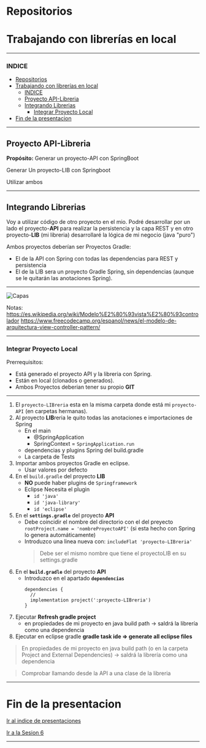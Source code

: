 # Repositorios

# Trabajando con librerías en local

---

### INDICE

- [Repositorios](#repositorios)
- [Trabajando con librerías en local](#trabajando-con-librerías-en-local)
    - [INDICE](#indice)
  - [Proyecto API-Libreria](#proyecto-api-libreria)
  - [Integrando Librerias](#integrando-librerias)
    - [Integrar Proyecto Local](#integrar-proyecto-local)
- [Fin de la presentacion](#fin-de-la-presentacion)

---

## Proyecto API-Libreria

**Propósito:**
Generar un proyecto-API con SpringBoot

Generar Un proyecto-LIB con Springboot

Utilizar ambos

---

## Integrando Librerias

Voy a utilizar código de otro proyecto en el mio. Podré desarrollar por un lado el proyecto-**API** para realizar la persistencia y la capa REST y en otro proyecto-**LIB** (mi libreria) desarrollaré la lógica de mi negocio (java "puro")

Ambos proyectos deberían ser Proyectos Gradle:

- El de la API con Spring con todas las dependencias para REST y persistencia
- El de la LIB sera un proyecto Gradle Spring, sin dependencias (aunque se le quitarán las anotaciones Spring).

---


<img title="Capas" src="https://www.techopedia.com/images/uploads/3b108f50042e4c398169ec3fa43d9b94.png">

Notas:
https://es.wikipedia.org/wiki/Modelo%E2%80%93vista%E2%80%93controlador
https://www.freecodecamp.org/espanol/news/el-modelo-de-arquitectura-view-controller-pattern/


---

### Integrar Proyecto Local

Prerrequisitos:

- Está generado el proyecto API y la libreria con Spring.
- Están en local (clonados o generados).
- Ambos Proyectos deberian tener su propio **GIT**

---

1. El `proyecto-LIBreria` esta en la misma carpeta donde está mi `proyecto-API` (en carpetas hermanas).
2. Al proyecto **LIB**reria le quito todas las anotaciones e importaciones de Spring
   - En el main
     - @SpringApplication
     - SpringContext = `SpringApplication.run`
   - dependencias y plugins Spring del build.gradle
   - La carpeta de Tests
3. Importar ambos proyectos Gradle en eclipse.
   - Usar valores por defecto
4. En el `build.gradle` del proyecto **LIB**
   - **NO** puede haber plugins de `Springframework`
   - Eclipse Necesita el plugin
     - `id 'java'`
     - `id 'java-library'`
     - `id 'eclipse'`
5. En el **`settings.gradle`** del proyecto **API**
   - Debe coincidir el nombre del directorio con el del preyecto
     `rootProject.name = 'nombreProyectoAPI'` (si esta hecho con Spring lo genera automáticamente)
   - Introduzco una linea nueva con:
     `includeFlat 'proyecto-LIBreria'`
     > Debe ser el mismo nombre que tiene el proyectoLIB en su settings.gradle
6. En el **`build.gradle`** del proyecto **API**
   - Introduzco en el apartado **`dependencias`**
     ```
     dependencies {
       //
       implementation project(':proyecto-LIBreria')
     }
     ```
7. Ejecutar **Refresh gradle project**
   - en propiedades de mi proyecto en java build path → saldrá la librería como una dependencia
8. Ejecutar en eclipse gradle
   **gradle task ide ⇒ generate all eclipse files**

> En propiedades de mi proyecto en java build path (o en la carpeta Project and External Dependencies) → saldrá la librería como una dependencia

> Comprobar llamando desde la API a una clase de la libreria

---

# Fin de la presentacion 
<a href="./index.html#/6">Ir al indice de presentaciones</a>

<a href="./sesion6.html">Ir a la Sesion 6</a>

---